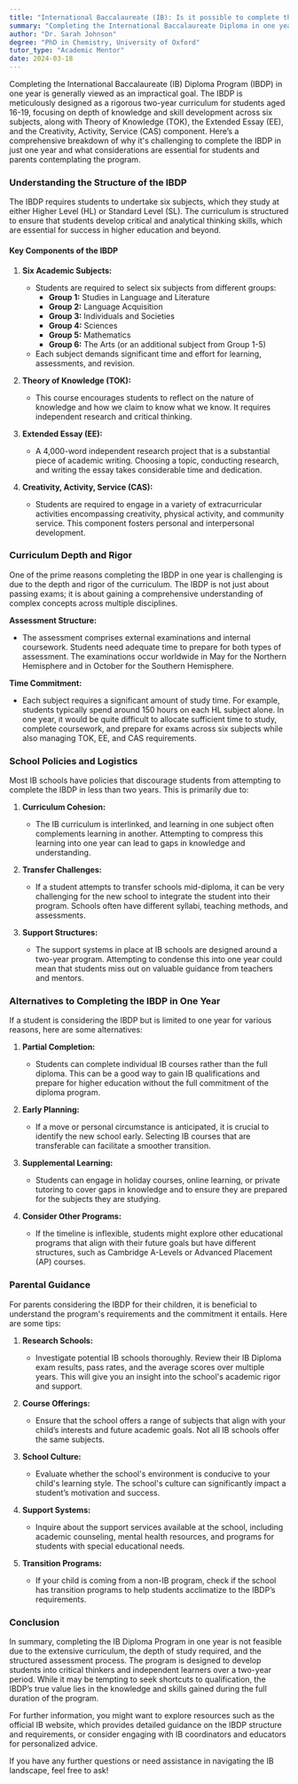 ```yaml
---
title: "International Baccalaureate (IB): Is it possible to complete the IB Diploma program end of year one?"
summary: "Completing the International Baccalaureate Diploma in one year is impractical due to its rigorous two-year curriculum and comprehensive requirements."
author: "Dr. Sarah Johnson"
degree: "PhD in Chemistry, University of Oxford"
tutor_type: "Academic Mentor"
date: 2024-03-18
---
```


Completing the International Baccalaureate (IB) Diploma Program (IBDP) in one year is generally viewed as an impractical goal. The IBDP is meticulously designed as a rigorous two-year curriculum for students aged 16-19, focusing on depth of knowledge and skill development across six subjects, along with Theory of Knowledge (TOK), the Extended Essay (EE), and the Creativity, Activity, Service (CAS) component. Here’s a comprehensive breakdown of why it's challenging to complete the IBDP in just one year and what considerations are essential for students and parents contemplating the program.

### Understanding the Structure of the IBDP

The IBDP requires students to undertake six subjects, which they study at either Higher Level (HL) or Standard Level (SL). The curriculum is structured to ensure that students develop critical and analytical thinking skills, which are essential for success in higher education and beyond. 

#### Key Components of the IBDP

1. **Six Academic Subjects:**
   - Students are required to select six subjects from different groups:
     - **Group 1:** Studies in Language and Literature
     - **Group 2:** Language Acquisition
     - **Group 3:** Individuals and Societies
     - **Group 4:** Sciences
     - **Group 5:** Mathematics
     - **Group 6:** The Arts (or an additional subject from Group 1-5)
   - Each subject demands significant time and effort for learning, assessments, and revision.

2. **Theory of Knowledge (TOK):**
   - This course encourages students to reflect on the nature of knowledge and how we claim to know what we know. It requires independent research and critical thinking.

3. **Extended Essay (EE):**
   - A 4,000-word independent research project that is a substantial piece of academic writing. Choosing a topic, conducting research, and writing the essay takes considerable time and dedication.

4. **Creativity, Activity, Service (CAS):**
   - Students are required to engage in a variety of extracurricular activities encompassing creativity, physical activity, and community service. This component fosters personal and interpersonal development.

### Curriculum Depth and Rigor

One of the prime reasons completing the IBDP in one year is challenging is due to the depth and rigor of the curriculum. The IBDP is not just about passing exams; it is about gaining a comprehensive understanding of complex concepts across multiple disciplines. 

**Assessment Structure:**
- The assessment comprises external examinations and internal coursework. Students need adequate time to prepare for both types of assessment. The examinations occur worldwide in May for the Northern Hemisphere and in October for the Southern Hemisphere. 

**Time Commitment:**
- Each subject requires a significant amount of study time. For example, students typically spend around 150 hours on each HL subject alone. In one year, it would be quite difficult to allocate sufficient time to study, complete coursework, and prepare for exams across six subjects while also managing TOK, EE, and CAS requirements.

### School Policies and Logistics

Most IB schools have policies that discourage students from attempting to complete the IBDP in less than two years. This is primarily due to:

1. **Curriculum Cohesion:**
   - The IB curriculum is interlinked, and learning in one subject often complements learning in another. Attempting to compress this learning into one year can lead to gaps in knowledge and understanding.

2. **Transfer Challenges:**
   - If a student attempts to transfer schools mid-diploma, it can be very challenging for the new school to integrate the student into their program. Schools often have different syllabi, teaching methods, and assessments.

3. **Support Structures:**
   - The support systems in place at IB schools are designed around a two-year program. Attempting to condense this into one year could mean that students miss out on valuable guidance from teachers and mentors.

### Alternatives to Completing the IBDP in One Year

If a student is considering the IBDP but is limited to one year for various reasons, here are some alternatives:

1. **Partial Completion:**
   - Students can complete individual IB courses rather than the full diploma. This can be a good way to gain IB qualifications and prepare for higher education without the full commitment of the diploma program.

2. **Early Planning:**
   - If a move or personal circumstance is anticipated, it is crucial to identify the new school early. Selecting IB courses that are transferable can facilitate a smoother transition.

3. **Supplemental Learning:**
   - Students can engage in holiday courses, online learning, or private tutoring to cover gaps in knowledge and to ensure they are prepared for the subjects they are studying.

4. **Consider Other Programs:**
   - If the timeline is inflexible, students might explore other educational programs that align with their future goals but have different structures, such as Cambridge A-Levels or Advanced Placement (AP) courses.

### Parental Guidance

For parents considering the IBDP for their children, it is beneficial to understand the program's requirements and the commitment it entails. Here are some tips:

1. **Research Schools:**
   - Investigate potential IB schools thoroughly. Review their IB Diploma exam results, pass rates, and the average scores over multiple years. This will give you an insight into the school's academic rigor and support.

2. **Course Offerings:**
   - Ensure that the school offers a range of subjects that align with your child’s interests and future academic goals. Not all IB schools offer the same subjects.

3. **School Culture:**
   - Evaluate whether the school's environment is conducive to your child's learning style. The school's culture can significantly impact a student’s motivation and success.

4. **Support Systems:**
   - Inquire about the support services available at the school, including academic counseling, mental health resources, and programs for students with special educational needs.

5. **Transition Programs:**
   - If your child is coming from a non-IB program, check if the school has transition programs to help students acclimatize to the IBDP’s requirements.

### Conclusion

In summary, completing the IB Diploma Program in one year is not feasible due to the extensive curriculum, the depth of study required, and the structured assessment process. The program is designed to develop students into critical thinkers and independent learners over a two-year period. While it may be tempting to seek shortcuts to qualification, the IBDP’s true value lies in the knowledge and skills gained during the full duration of the program. 

For further information, you might want to explore resources such as the official IB website, which provides detailed guidance on the IBDP structure and requirements, or consider engaging with IB coordinators and educators for personalized advice. 

If you have any further questions or need assistance in navigating the IB landscape, feel free to ask!
    